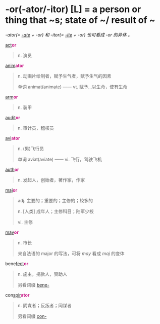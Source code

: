 # -or(-ator/-itor) [L] = a person or thing that ~s; state of ~/ result of ~

*-ator(= [-ate](-ate.md) + -or) 和 -itor(= [-ite](-ite.md) + -or) 也可看成 -or 的异体 。*

[act](_act_.md)<b style="color: #C71585;">or</b>
> n. 演员

[anim](_anim_.md)<b style="color: #C71585;">ator</b>
> n. 动画片绘制者，赋予生气者，赋予生气的因素
>
> 单词 animat(animate) —— vt. 赋予...以生命，使有生命

[arm](_arm_.md)<b style="color: #C71585;">or</b>
> n. 装甲

[audit](_aud_.md)<b style="color: #C71585;">or</b>
> n. 审计员，稽核员

[avi](_avi_.md)<b style="color: #C71585;">ator</b>
> n. (男)飞行员
>
> 单词 aviat(aviate) —— vi. 飞行，驾驶飞机

[auth](_aug_.md)<b style="color: #C71585;">or</b>
> n. 发起人，创始者，著作家，作家

[maj](_magn_.md)<b style="color: #C71585;">or</b>
> adj. 主要的；重要的；主修的；较多的
>
> n. [人类] 成年人；主修科目；陆军少校
>
> vi. 主修

[may](_magn_.md)<b style="color: #C71585;">or</b>
> n. 市长
>
> 来自法语的 major 的写法，可将 _may_ 看成 _maj_ 的变体

bene[fect](_fic_.md)<b style="color: #C71585;">or</b>
> n. 施主，捐款人，赞助人
>
> 另看词缀 [bene-](bene-.md)

con[spir](_spir_.md)<b style="color: #C71585;">ator</b>
> n. 阴谋者；反叛者；同谋者
>
> 另看词缀 [con-](com-.md)
